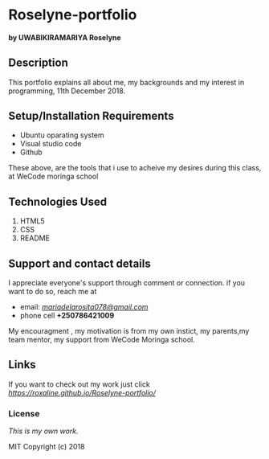 # Roselyne-portfolio
#### by **UWABIKIRAMARIYA Roselyne**
## Description
This portfolio explains all about me, my backgrounds and my interest in programming, 11th December 2018.
## Setup/Installation Requirements
* Ubuntu oparating system
* Visual studio code
* Github

These above, are the tools that i use to acheive my desires during this class, at WeCode moringa school
## Technologies Used
1. HTML5
2. CSS
3. README
## Support and contact details
I appreciate everyone's support through comment or connection.
if you want to do so, reach me at 
* email: *mariadelarosita078@gmail.com*
* phone cell **+250786421009**

My encouragment , my motivation is from my own instict, my parents,my team mentor, my support from WeCode Moringa school.
## Links
If you want to check out my work just click *https://roxaline.github.io/Roselyne-portfolio/*
### License
*This is my own work.*

MIT Copyright (c) 2018 